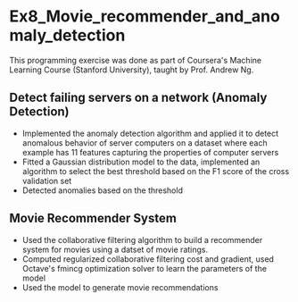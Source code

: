 # Ex8_Movie_recommender_and_anomaly_detection

This programming exercise was done as part of Coursera's Machine Learning Course (Stanford University), taught by Prof. Andrew Ng.

## Detect failing servers on a network (Anomaly Detection)

* Implemented the anomaly detection algorithm and applied it to detect anomalous behavior of server computers on a dataset where each example has 11 features capturing the properties of computer servers
* Fitted a Gaussian distribution model to the data, implemented an algorithm to select the best threshold based on the F1 score of the cross validation set 
* Detected anomalies based on the threshold 

## Movie Recommender System

* Used the collaborative filtering algorithm  to build a recommender system for movies using a datset of movie ratings.
* Computed regularized collaborative filtering cost and gradient, used Octave's fmincg optimization solver to learn the parameters of the model
* Used the model to generate movie recommendations 

